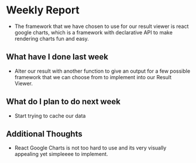# Weekly Report

-   The framework that we have chosen to use for our result viewer is react google charts, which is a framework with declarative API to make rendering charts fun and easy.

## What have I done last week

-   Alter our result with another function to give an output for a few possible framework that we can choose from to implement into our Result Viewer.

## What do I plan to do next week

-   Start trying to cache our data

## Additional Thoughts

-   React Google Charts is not too hard to use and its very visually appealing yet simpleeee to implement.
